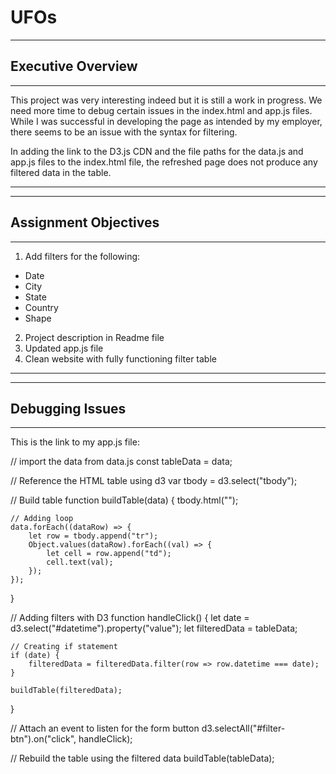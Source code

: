 # UFOs

-------------------------------------------------------------------------------------------------
## Executive Overview ##
-------------------------------------------------------------------------------------------------

This project was very interesting indeed but it is still a work in progress.  We need more time to
debug certain issues in the index.html and app.js files.  While I was successful in developing the
page as intended by my employer, there seems to be an issue with the syntax for filtering.

In adding the link to the D3.js CDN and the file paths for the data.js and app.js files to the 
index.html file, the refreshed page does not produce any filtered data in the table.  

------------------------------------------------------------------------------------------------
------------------------------------------------------------------------------------------------
## Assignment Objectives ##
------------------------------------------------------------------------------------------------
1) Add filters for the following:
  - Date
  - City
  - State
  - Country
  - Shape
2) Project description in Readme file
3) Updated app.js file
4) Clean website with fully functioning filter table
------------------------------------------------------------------------------------------------
------------------------------------------------------------------------------------------------
## Debugging Issues ##
------------------------------------------------------------------------------------------------
This is the link to my app.js file:

// import the data from data.js
const tableData = data;

// Reference the HTML table using d3
var tbody = d3.select("tbody");

// Build table
function buildTable(data) {
    tbody.html("");


    // Adding loop
    data.forEach((dataRow) => {
        let row = tbody.append("tr");
        Object.values(dataRow).forEach((val) => {
            let cell = row.append("td");
            cell.text(val);
        });
    });
}

// Adding filters with D3
function handleClick() {
    let date = d3.select("#datetime").property("value");
    let filteredData = tableData;


    // Creating if statement
    if (date) {
        filteredData = filteredData.filter(row => row.datetime === date);
    }

    buildTable(filteredData);
}

// Attach an event to listen for the form button
d3.selectAll("#filter-btn").on("click", handleClick);    

// Rebuild the table using the filtered data
buildTable(tableData);
